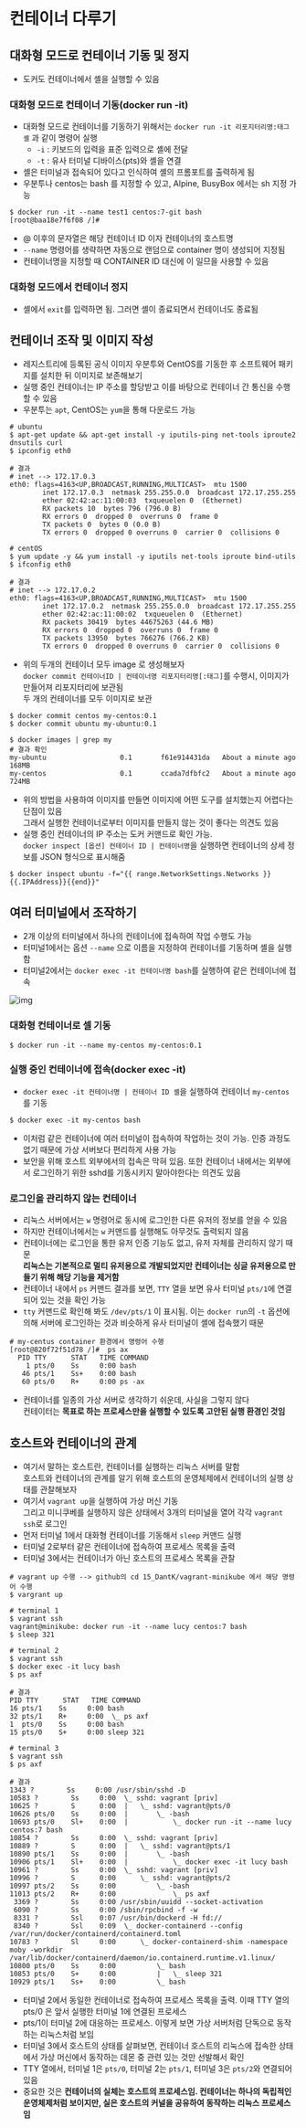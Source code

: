 # 컨테이너 다루기
## 대화형 모드로 컨테이너 기동 및 정지
- 도커도 컨테이너에서 셸을 실행할 수 있음

### 대화형 모드로 컨테이너 기동(docker run -it)
- 대화형 모드로 컨테이너를 기동하기 위해서는 `docker run -it 리포지터리명:태그 셸` 과 같이 명령어 실행
  - `-i` : 키보드의 입력을 표준 입력으로 셸에 전달
  - `-t` : 유사 터미널 디바이스(pts)와 셸을 연결   
- 셸은 터미널과 접속되어 있다고 인식하여 셸의 프롬포트를 출력하게 됨
- 우분투나 centos는 bash 를 지정할 수 있고, Alpine, BusyBox 에서는 sh 지정 가능
~~~shell
$ docker run -it --name test1 centos:7-git bash
[root@baa18e7f6f08 /]#
~~~
- @ 이후의 문자열은 해당 컨테이너 ID 이자 컨테이너의 호스트명
- `--name` 명령어를 생략하면 자동으로 랜덤으로 container 명이 생성되어 지정됨
- 컨테이너명을 지정할 때 CONTAINER ID 대신에 이 일므을 사용할 수 있음 

### 대화형 모드에서 컨테이너 정지
- 셸에서 `exit`를 입력하면 됨. 그러면 셸이 종료되면서 컨테이너도 종료됨

## 컨테이너 조작 및 이미지 작성
- 레지스트리에 등록된 공식 이미지 우분투와 CentOS를 기동한 후 소프트웨어 패키지를 설치한 뒤 이미지로 보존해보기
- 실행 중인 컨테이너는 IP 주소를 할당받고 이를 바탕으로 컨테이너 간 통신을 수행할 수 있음
- 우분투는 `apt`, CentOS는 `yum`을 통해 다운로드 가능
~~~shell
# ubuntu 
$ apt-get update && apt-get install -y iputils-ping net-tools iproute2 dnsutils curl
$ ipconfig eth0

# 결과
# inet --> 172.17.0.3
eth0: flags=4163<UP,BROADCAST,RUNNING,MULTICAST>  mtu 1500
        inet 172.17.0.3  netmask 255.255.0.0  broadcast 172.17.255.255
        ether 02:42:ac:11:00:03  txqueuelen 0  (Ethernet)
        RX packets 10  bytes 796 (796.0 B)
        RX errors 0  dropped 0  overruns 0  frame 0
        TX packets 0  bytes 0 (0.0 B)
        TX errors 0  dropped 0 overruns 0  carrier 0  collisions 0

~~~
~~~shell
# centOS
$ yum update -y && yum install -y iputils net-tools iproute bind-utils
$ ifconfig eth0

# 결과
# inet --> 172.17.0.2
eth0: flags=4163<UP,BROADCAST,RUNNING,MULTICAST>  mtu 1500
        inet 172.17.0.2  netmask 255.255.0.0  broadcast 172.17.255.255
        ether 02:42:ac:11:00:02  txqueuelen 0  (Ethernet)
        RX packets 30419  bytes 44675263 (44.6 MB)
        RX errors 0  dropped 0  overruns 0  frame 0
        TX packets 13950  bytes 766276 (766.2 KB)
        TX errors 0  dropped 0 overruns 0  carrier 0  collisions 0
~~~
- 위의 두개의 컨테이너 모두 image 로 생성해보자  
  `docker commit 컨테이너ID | 컨테이너명 리포지터리명[:태그]`를 수행시, 이미지가 만들어져 리포지터리에 보관됨  
  두 개의 컨테이너를 모두 이미지로 보관
~~~shell
$ docker commit centos my-centos:0.1
$ docker commit ubuntu my-ubuntu:0.1

$ docker images | grep my
# 결과 확인
my-ubuntu                  0.1       f61e914431da   About a minute ago   168MB
my-centos                  0.1       ccada7dfbfc2   About a minute ago   724MB
~~~
- 위의 방법을 사용하여 이미지를 만들면 이미지에 어떤 도구를 설치했는지 어렵다는 단점이 있음  
  그래서 실행한 컨테이너로부터 이미지를 만들지 않는 것이 좋다는 의견도 있음
- 실행 중인 컨테이너의 IP 주소는 도커 커맨드로 확인 가능.   
  `docker inspect [옵션] 컨테이너 ID | 컨테이너명`을 실행하면 컨테이너의 상세 정보를 JSON 형식으로 표시해줌
~~~shell
$ docker inspect ubuntu -f="{{ range.NetworkSettings.Networks }}{{.IPAddress}}{{end}}" 
~~~

## 여러 터미널에서 조작하기
- 2개 이상의 터미널에서 하나의 컨테이너에 접속하여 작업 수행도 가능
- 터미널1에서는 옵션 `--name` 으로 이름을 지정하여 컨테이너를 기동하며 셸을 실행함
- 터미널2에서는 `docker exec -it 컨테이너명 bash`를 실행하여 같은 컨테이너에 접속

![img](https://github.com/koni114/TIL/blob/master/docker/img/docker_09.jpeg)

### 대화형 컨테이너로 셀 기동
~~~shell
$ docker run -it --name my-centos my-centos:0.1
~~~

### 실행 중인 컨테이너에 접속(docker exec -it)
- `docker exec -it 컨테이너명 | 컨테이너 ID 셸`을 실행하여 컨테이너 `my-centos` 를 기동
~~~shell
$ docker exec -it my-centos bash
~~~
- 이처럼 같은 컨테이너에 여러 터미널이 접속하여 작업하는 것이 가능. 인증 과정도 없기 때문에 가상 서버보다 편리하게 사용 가능
- 보안을 위해 호스트 외부에서의 접속은 막혀 있음. 또한 컨테이너 내에서는 외부에서 로그인하기 위한 sshd를 기동시키지 말아야한다는 의견도 있음

### 로그인을 관리하지 않는 컨테이너
- 리눅스 서버에서는 `w` 명령어로 동시에 로그인한 다른 유저의 정보를 얻을 수 있음
- 하지만 컨테이너에서는 `w` 커맨드를 실행해도 아무것도 출력되지 않음
- 컨테이너에는 로그인을 통한 유저 인증 기능도 없고, 유저 자체를 관리하지 않기 때문  
  <b>리눅스는 기본적으로 멀티 유저용으로 개발되었지만 컨테이너는 싱글 유저용으로 만들기 위해 해당 기능을 제거함</b>  
- 컨테이너 내에서 `ps` 커맨드 결과를 보면, `TTY` 열을 보면 유사 터미널 `pts/1`에 연결되어 있는 것을 확인 가능
- `tty` 커맨드로 확인해 봐도 `/dev/pts/1` 이 표시됨. 이는 `docker run`의 `-t` 옵션에 의해 서버에 로그인하는 것과 비슷하게 유사 터미널이 셸에 접속했기 때문
~~~shell
# my-centus container 환경에서 명령어 수행
[root@820f72f51d78 /]#  ps ax
  PID TTY      STAT   TIME COMMAND
    1 pts/0    Ss     0:00 bash
   46 pts/1    Ss+    0:00 bash
   60 pts/0    R+     0:00 ps -ax
~~~
- 컨테이너를 일종의 가상 서버로 생각하기 쉬운데, 사실을 그렇지 않다  
  컨테이터는 <b>목표로 하는 프로세스만을 실행할 수 있도록 고안된 실행 환경인 것임</b>

## 호스트와 컨테이너의 관계
- 여기서 말하는 호스트란, 컨테이너를 실행하는 리눅스 서버를 말함  
  호스트와 컨테이너의 관계를 알기 위해 호스트의 운영체제에서 컨테이너의 실행 상태를 관찰해보자 
- 여기서 `vagrant up`을 실행하여 가상 머신 기동  
  그리고 미니쿠베를 실행하지 않은 상태에서 3개의 터미널을 열어 각각 `vagrant ssh`로 로그인
- 먼저 터미널 1에서 대화형 컨테이너를 기동해서 `sleep` 커맨드 실행
- 터미널 2로부터 같은 컨테이너에 접속하여 프로세스 목록을 출력
- 터미널 3에서는 컨테이너가 아닌 호스트의 프로세스 목록을 관찰  
~~~shell
# vagrant up 수행 --> github의 cd 15_DantK/vagrant-minikube 에서 해당 명령어 수행
$ vargrant up

# terminal 1
$ vagrant ssh
vagrant@minikube: docker run -it --name lucy centos:7 bash
$ sleep 321

# terminal 2
$ vagrant ssh
$ docker exec -it lucy bash
$ ps axf

# 결과
PID TTY      STAT   TIME COMMAND
16 pts/1    Ss     0:00 bash
32 pts/1    R+     0:00  \_ ps axf
1  pts/0    Ss     0:00 bash
15 pts/0    S+     0:00 sleep 321

# terminal 3
$ vagrant ssh
$ ps axf

# 결과
1343 ?        Ss     0:00 /usr/sbin/sshd -D
10583 ?        Ss     0:00  \_ sshd: vagrant [priv]
10625 ?        S      0:00  |   \_ sshd: vagrant@pts/0
10626 pts/0    Ss     0:00  |       \_ -bash
10693 pts/0    Sl+    0:00  |           \_ docker run -it --name lucy centos:7 bash
10854 ?        Ss     0:00  \_ sshd: vagrant [priv]
10889 ?        S      0:00  |   \_ sshd: vagrant@pts/1
10890 pts/1    Ss     0:00  |       \_ -bash
10906 pts/1    Sl+    0:00  |           \_ docker exec -it lucy bash
10961 ?        Ss     0:00  \_ sshd: vagrant [priv]
10996 ?        S      0:00      \_ sshd: vagrant@pts/2
10997 pts/2    Ss     0:00          \_ -bash
11013 pts/2    R+     0:00              \_ ps axf
 3369 ?        Ss     0:00 /usr/sbin/uuidd --socket-activation
 6090 ?        Ss     0:00 /sbin/rpcbind -f -w
 8331 ?        Ssl    0:07 /usr/bin/dockerd -H fd://
 8340 ?        Ssl    0:09  \_ docker-containerd --config /var/run/docker/containerd/containerd.toml
10783 ?        Sl     0:00      \_ docker-containerd-shim -namespace moby -workdir /var/lib/docker/containerd/daemon/io.containerd.runtime.v1.linux/
10800 pts/0    Ss     0:00          \_ bash
10853 pts/0    S+     0:00          |   \_ sleep 321
10929 pts/1    Ss+    0:00          \_ bash
~~~

- 터미널 2에서 동일한 컨테이너로 접속하여 프로세스 목록을 출력. 이때 TTY 열의 pts/0 은 앞서 실행한 터미널 1에 연결된 프로세스
- pts/1이 터미널 2에 대응하는 프로세스. 이렇게 보면 가상 서버처럼 단독으로 동작하는 리눅스처럼 보임
- 터미널 3에서 호스트의 상태를 살펴보면, 컨테이너 호스트의 리눅스에 접속한 상태에서 가상 머신에서 동작하는 데몬 중 관련 있는 것만 선발해서 확인
- TTY 열에서, 터미널 1은 `pts/0`, 터미널 2는 `pts/1`, 터미널 3은 `pts/2`와 연결되어 있음
- 중요한 것은 <b>컨테이너의 실체는 호스트의 프로세스임. 컨테이너는 하나의 독립적인 운영체제처럼 보이지만, 실은 호스트의 커널을 공유하여 동작하는 리눅스 프로세스임</b>


